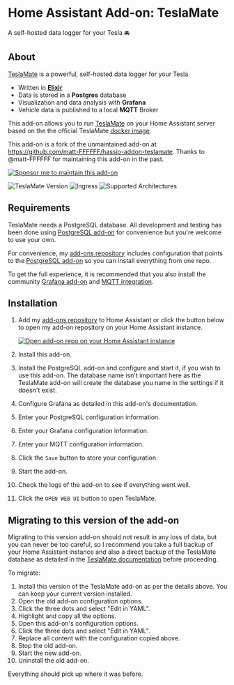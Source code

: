 # Home Assistant Add-on: TeslaMate

A self-hosted data logger for your Tesla 🚘

## About

[TeslaMate][teslamate] is a powerful, self-hosted data logger for your Tesla.

- Written in **[Elixir][elixir]**
- Data is stored in a **Postgres** database
- Visualization and data analysis with **Grafana**
- Vehicle data is published to a local **MQTT** Broker

This add-on allows you to run [TeslaMate][teslamate] on your Home Assistant server based on the the official TeslaMate [docker image][docker].

This add-on is a fork of the unmaintained add-on at <https://github.com/matt-FFFFFF/hassio-addon-teslamate>.
Thanks to @matt-FFFFFF for maintaining this add-on in the past.

[![Sponsor me to maintain this add-on][sponsor-badge]](https://github.com/sponsors/lildude)

![TeslaMate Version][teslamate-version]
![Ingress][ingres-badge]
![Supported Architectures][archs]

## Requirements

TeslaMate needs a PostgreSQL database.
All development and testing has been done using [PostgreSQL add-on][postgres] for convenience but you're welcome to use your own.

For convenience, my [add-ons repository][addons-repo] includes configuration that points to the [PostgreSQL add-on][postgres] so you can install everything from one repo.

To get the full experience, it is recommended that you also install the community [Grafana add-on][grafana-addon] and [MQTT integration][mqtt].

## Installation

1. Add my [add-ons repository][addons-repo] to Home Assistant or click the button below to open my add-on repository on your Home Assistant instance.

   [![Open add-on repo on your Home Assistant instance][repo-btn]][addon]

1. Install this add-on.
1. Install the PostgreSQL add-on and configure and start it, if you wish to use this add-on. The database name isn't important here as the TeslaMate add-on will create the database you name in the settings if it doesn't exist.
1. Configure Grafana as detailed in this add-on's documentation.
1. Enter your PostgreSQL configuration information.
1. Enter your Grafana configuration information.
1. Enter your MQTT configuration information.
1. Click the `Save` button to store your configuration.
1. Start the add-on.
1. Check the logs of the add-on to see if everything went well.
1. Click the `OPEN WEB UI` button to open TeslaMate.

## Migrating to this version of the add-on

Migrating to this version add-on should not result in any loss of data, but you can never be too careful, so I recommend you take a full backup of your Home Assistant instance and also a direct backup of the TeslaMate database as detailed in the [TeslaMate documentation][teslamate-backup] before proceeding.

To migrate:

1. Install this version of the TeslaMate add-on as per the details above. You can keep your current version installed.
1. Open the old add-on configuration options.
1. Click the three dots and select "Edit in YAML".
1. Highlight and copy all the options.
1. Open this add-on's configuration options.
1. Click the three dots and select "Edit in YAML".
1. Replace all content with the configuration copied above.
1. Stop the old add-on.
1. Start the new add-on.
1. Uninstall the old add-on.

Everything should pick up where it was before.

[addon]: https://my.home-assistant.io/redirect/supervisor_add_addon_repository/?repository_url=https%3A%2F%2Fgithub.com%2Flildude%2Fha-addons
[addons-repo]: https://github.com/lildude/ha-addons
[archs]: https://img.shields.io/badge/dynamic/json?color=green&label=Arch&query=%24.arch&url=https%3A%2F%2Fraw.githubusercontent.com%2Flildude%2Fha-addon-teslamate%2Fmain%2Fconfig.json
[docker]: https://hub.docker.com/r/teslamate/teslamate
[elixir]: https://elixir-lang.org/
[grafana-addon]: https://github.com/hassio-addons/addon-grafana
[ingres-badge]: https://img.shields.io/badge/dynamic/json?label=Ingress&query=%24.ingress&url=https%3A%2F%2Fraw.githubusercontent.com%2Flildude%2Fha-addon-teslamate%2Fmain%2Fconfig.json
[mqtt]: https://www.home-assistant.io/integrations/mqtt
[postgres]: https://github.com/matt-FFFFFF/hassio-addon-postgres
[repo-btn]: https://my.home-assistant.io/badges/supervisor_add_addon_repository.svg
[sponsor-badge]: https://img.shields.io/badge/Sponsor_Me-%E2%9D%A4-ec6cb9?logo=GitHub
[teslamate-backup]: https://docs.teslamate.org/docs/maintenance/backup_restore
[teslamate-version]: https://img.shields.io/badge/dynamic/json?label=TeslaMate%20Version&url=https%3A%2F%2Fraw.githubusercontent.com%2Flildude%2Fha-addon-teslamate%2Fmain%2Fbuild.json&query=%24.args.teslamate_version
[teslamate]: https://github.com/teslamate-org/teslamate/
